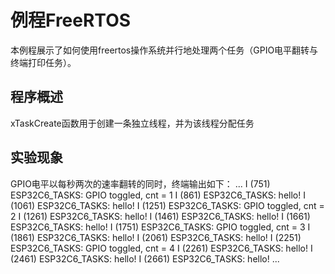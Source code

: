 # 例程FreeRTOS

本例程展示了如何使用freertos操作系统并行地处理两个任务（GPIO电平翻转与终端打印任务）。

## 程序概述
xTaskCreate函数用于创建一条独立线程，并为该线程分配任务

## 实验现象
GPIO电平以每秒两次的速率翻转的同时，终端输出如下：
...
I (751) ESP32C6_TASKS: GPIO toggled, cnt = 1
I (861) ESP32C6_TASKS: hello!
I (1061) ESP32C6_TASKS: hello!
I (1251) ESP32C6_TASKS: GPIO toggled, cnt = 2
I (1261) ESP32C6_TASKS: hello!
I (1461) ESP32C6_TASKS: hello!
I (1661) ESP32C6_TASKS: hello!
I (1751) ESP32C6_TASKS: GPIO toggled, cnt = 3
I (1861) ESP32C6_TASKS: hello!
I (2061) ESP32C6_TASKS: hello!
I (2251) ESP32C6_TASKS: GPIO toggled, cnt = 4
I (2261) ESP32C6_TASKS: hello!
I (2461) ESP32C6_TASKS: hello!
I (2661) ESP32C6_TASKS: hello!
...